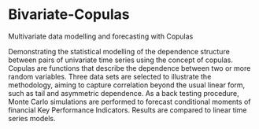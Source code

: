 # Bivariate-Copulas

Multivariate data modelling and forecasting with Copulas

Demonstrating the statistical modelling of the dependence structure between pairs of univariate time series using the concept of copulas. Copulas are functions that describe the dependence between two or more random variables. Three data sets are selected to illustrate the methodology, aiming to capture correlation beyond the usual linear form, such as tail and asymmetric dependence. As a back testing procedure, Monte Carlo simulations are performed to forecast conditional moments of financial Key Performance Indicators. Results are compared to linear time series models.
